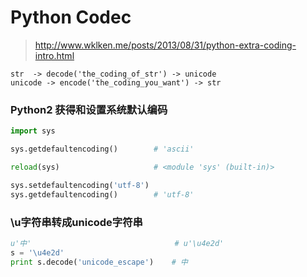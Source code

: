 Python Codec
============

> <http://www.wklken.me/posts/2013/08/31/python-extra-coding-intro.html>

    str  -> decode('the_coding_of_str') -> unicode
    unicode -> encode('the_coding_you_want') -> str

### Python2 获得和设置系统默认编码

``` python
import sys

sys.getdefaultencoding()        # 'ascii'

reload(sys)                     # <module 'sys' (built-in)>

sys.setdefaultencoding('utf-8')
sys.getdefaultencoding()        # 'utf-8'
```

### \u字符串转成unicode字符串

``` python
u'中'                                # u'\u4e2d'
s = '\u4e2d'
print s.decode('unicode_escape')    # 中
```
